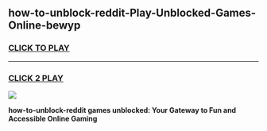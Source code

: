 
## how-to-unblock-reddit-Play-Unblocked-Games-Online-bewyp
<h3>
<a href="https://premium76.site?title=how-to-unblock-reddit&ref=25A">CLICK TO PLAY</a></h3>
<hr>

<h3>
<a href="https://premium76.site?title=how-to-unblock-reddit&ref=25A">CLICK 2 PLAY</a>
  
</h3>

<a href="https://premium76.site?title=how-to-unblock-reddit&ref=25A"><img src="https://clearcache.store/games.png"></a>


**how-to-unblock-reddit games unblocked: Your Gateway to Fun and Accessible Online Gaming**
